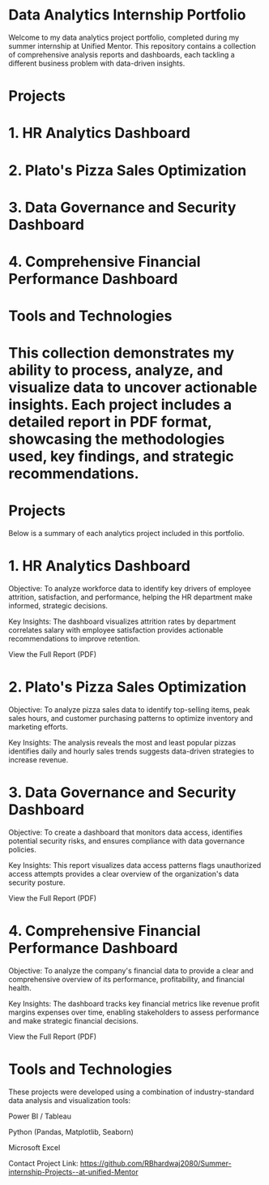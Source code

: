 # Data Analytics Internship Portfolio
Welcome to my data analytics project portfolio, completed during my summer internship at Unified Mentor. This repository contains a collection of comprehensive analysis reports and dashboards, each tackling a different business problem with data-driven insights.


# Projects

# 1. HR Analytics Dashboard

# 2. Plato's Pizza Sales Optimization

# 3. Data Governance and Security Dashboard

# 4. Comprehensive Financial Performance Dashboard

# Tools and Technologies


# This collection demonstrates my ability to process, analyze, and visualize data to uncover actionable insights. Each project includes a detailed report in PDF format, showcasing the methodologies used, key findings, and strategic recommendations.

# Projects
  Below is a summary of each analytics project included in this portfolio.

# 1. HR Analytics Dashboard
  Objective: To analyze workforce data to identify key drivers of employee attrition, satisfaction, and performance, helping the HR department make informed, strategic     decisions.

Key Insights:
The dashboard visualizes attrition rates by department
correlates salary with employee satisfaction
provides actionable recommendations to improve retention.

View the Full Report (PDF)

# 2. Plato's Pizza Sales Optimization
Objective: To analyze pizza sales data to identify top-selling items, peak sales hours, and customer purchasing patterns to optimize inventory and marketing efforts.

Key Insights: The analysis reveals the most and least popular pizzas
identifies daily and hourly sales trends
suggests data-driven strategies to increase revenue.



# 3. Data Governance and Security Dashboard
Objective: To create a dashboard that monitors data access, identifies potential security risks, and ensures compliance with data governance policies.

Key Insights: This report visualizes data access patterns
flags unauthorized access attempts
provides a clear overview of the organization's data security posture.

View the Full Report (PDF)

# 4. Comprehensive Financial Performance Dashboard
Objective: To analyze the company's financial data to provide a clear and comprehensive overview of its performance, profitability, and financial health.

Key Insights: The dashboard tracks key financial metrics like revenue
profit margins 
expenses over time, enabling stakeholders to assess performance and make strategic financial decisions.

View the Full Report (PDF)

# Tools and Technologies
These projects were developed using a combination of industry-standard data analysis and visualization tools:

Power BI / Tableau

Python (Pandas, Matplotlib, Seaborn)

Microsoft Excel

Contact
Project Link: https://github.com/RBhardwaj2080/Summer-internship-Projects--at-unified-Mentor
